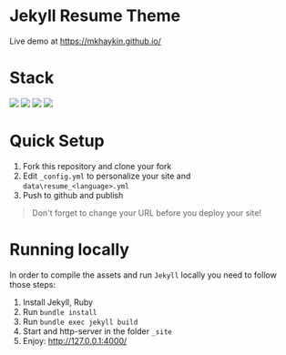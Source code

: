 # Jekyll Resume Theme

Live demo at https://mkhaykin.github.io/

# Stack

![](https://img.shields.io/badge/jekyll-✓-blue.svg)
![](https://img.shields.io/badge/html5-✓-blue.svg)
![](https://img.shields.io/badge/css-✓-blue.svg)
![](https://img.shields.io/badge/font--awesome-✓-blue.svg)

# Quick Setup

1. Fork this repository and clone your fork
2. Edit `_config.yml` to personalize your site and `data\resume_<language>.yml`
3. Push to github and publish
> Don't forget to change your URL before you deploy your site!


# Running locally

In order to compile the assets and run `Jekyll` locally you need to follow those steps:

1. Install Jekyll, Ruby
2. Run `bundle install`
3. Run `bundle exec jekyll build`
4. Start and http-server in the folder `_site`
5. Enjoy: http://127.0.0.1:4000/
